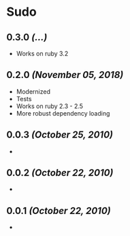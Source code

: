 # Sudo

## 0.3.0 _(...)_
- Works on ruby 3.2

## 0.2.0 _(November 05, 2018)_
- Modernized
- Tests
- Works on ruby 2.3 - 2.5
- More robust dependency loading

## 0.0.3 _(October 25, 2010)_
-

## 0.0.2 _(October 22, 2010)_
-

## 0.0.1 _(October 22, 2010)_
-
